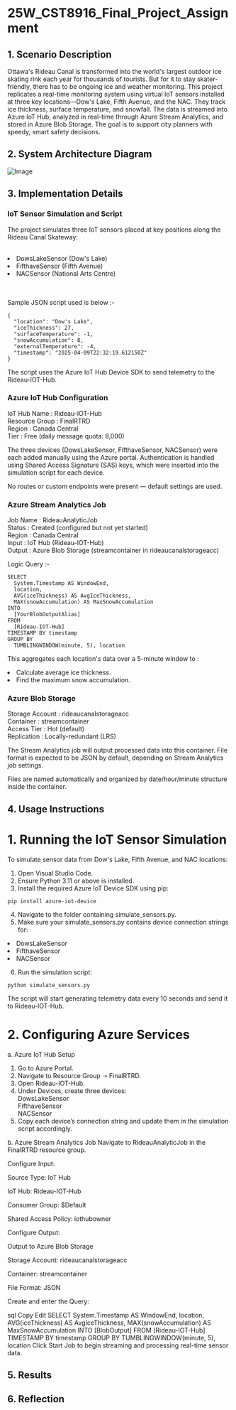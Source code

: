 # 25W_CST8916_Final_Project_Assignment
## 1. Scenario Description
Ottawa's Rideau Canal is transformed into the world's largest outdoor ice skating rink each year for thousands of tourists. But for it to stay skater-friendly, there has to be ongoing ice and weather monitoring. This project replicates a real-time monitoring system using virtual IoT sensors installed at three key locations—Dow's Lake, Fifth Avenue, and the NAC. They track ice thickness, surface temperature, and snowfall. The data is streamed into Azure IoT Hub, analyzed in real-time through Azure Stream Analytics, and stored in Azure Blob Storage. The goal is to support city planners with speedy, smart safety decisions.

## 2. System Architecture Diagram
![Image](https://github.com/user-attachments/assets/2c09b92b-608f-466b-bcb3-36309465aff9)

## 3. Implementation Details
### IoT Sensor Simulation and Script
The project simulates three IoT sensors placed at key positions along the Rideau Canal Skateway:<br></br>
<li>DowsLakeSensor (Dow's Lake)  </li>
<li>FifthaveSensor (Fifth Avenue)  </li>
<li>NACSensor (National Arts Centre)  </li>  
<br></br>

Sample JSON script used is below :-  
```
{
  "location": "Dow's Lake",
  "iceThickness": 27,
  "surfaceTemperature": -1,
  "snowAccumulation": 8,
  "externalTemperature": -4,
  "timestamp": "2025-04-09T22:32:19.612150Z"
}
```
The script uses the Azure IoT Hub Device SDK to send telemetry to the Rideau-IOT-Hub.

### Azure IoT Hub Configuration

IoT Hub Name : Rideau-IOT-Hub  
Resource Group : FinalRTRD  
Region : Canada Central  
Tier : Free (daily message quota: 8,000)  

The three devices (DowsLakeSensor, FifthaveSensor, NACSensor) were each added manually using the Azure portal. Authentication is handled using Shared Access Signature (SAS) keys, which were inserted into the simulation script for each device.  

No routes or custom endpoints were present — default settings are used.  

### Azure Stream Analytics Job

Job Name : RideauAnalyticJob  
Status : Created (configured but not yet started)  
Region : Canada Central  
Input : IoT Hub (Rideau-IOT-Hub)  
Output : Azure Blob Storage (streamcontainer in rideaucanalstorageacc)  

Logic Query :-  
```
SELECT
  System.Timestamp AS WindowEnd,
  location,
  AVG(iceThickness) AS AvgIceThickness,
  MAX(snowAccumulation) AS MaxSnowAccumulation
INTO
  [YourBlobOutputAlias]
FROM
  [Rideau-IOT-Hub]
TIMESTAMP BY timestamp
GROUP BY
  TUMBLINGWINDOW(minute, 5), location

```
This aggregates each location's data over a 5-minute window to :  
<li>Calculate average ice thickness.</li>  
<li>Find the maximum snow accumulation.</li>  

### Azure Blob Storage  

Storage Account : rideaucanalstorageacc  
Container : streamcontainer  
Access Tier : Hot (default)  
Replication : Locally-redundant (LRS)  

The Stream Analytics job will output processed data into this container. File format is expected to be JSON by default, depending on Stream Analytics job settings.

Files are named automatically and organized by date/hour/minute structure inside the container.
## 4. Usage Instructions
# 1. Running the IoT Sensor Simulation  

To simulate sensor data from Dow's Lake, Fifth Avenue, and NAC locations:  

1. Open Visual Studio Code.  
2. Ensure Python 3.11 or above is installed.  
3. Install the required Azure IoT Device SDK using pip:  
```
pip install azure-iot-device
```
4. Navigate to the folder containing simulate_sensors.py.  
5. Make sure your simulate_sensors.py contains device connection strings for:  
<li>DowsLakeSensor</li>  
<li>FifthaveSensor</li>  
<li>NACSensor</li>  

6. Run the simulation script:  
```
python simulate_sensors.py
```

The script will start generating telemetry data every 10 seconds and send it to Rideau-IOT-Hub.  
# 2. Configuring Azure Services  
a. Azure IoT Hub Setup  
   1. Go to Azure Portal.  
   2. Navigate to Resource Group ➝ FinalRTRD.  
   3. Open Rideau-IOT-Hub.  
   4. Under Devices, create three devices:  
DowsLakeSensor  
FifthaveSensor  
NACSensor  
   5. Copy each device’s connection string and update them in the simulation script accordingly.  

b. Azure Stream Analytics Job
Navigate to RideauAnalyticJob in the FinalRTRD resource group.

Configure Input:

Source Type: IoT Hub

IoT Hub: Rideau-IOT-Hub

Consumer Group: $Default

Shared Access Policy: iothubowner

Configure Output:

Output to Azure Blob Storage

Storage Account: rideaucanalstorageacc

Container: streamcontainer

File Format: JSON

Create and enter the Query:

sql
Copy
Edit
SELECT
  System.Timestamp AS WindowEnd,
  location,
  AVG(iceThickness) AS AvgIceThickness,
  MAX(snowAccumulation) AS MaxSnowAccumulation
INTO
  [BlobOutput]
FROM
  [Rideau-IOT-Hub]
TIMESTAMP BY timestamp
GROUP BY
  TUMBLINGWINDOW(minute, 5), location
Click Start Job to begin streaming and processing real-time sensor data.

## 5. Results
## 6. Reflection
